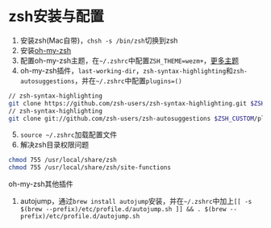 # zsh安装与配置

1. 安装zsh(Mac自带)，`chsh -s /bin/zsh`切换到zsh
2. 安装[oh-my-zsh](https://github.com/robbyrussell/oh-my-zsh/)
3. 配置oh-my-zsh主题，在`~/.zshrc`中配置`ZSH_THEME=wezm+`，[更多主题](https://github.com/robbyrussell/oh-my-zsh/wiki/themes)
4. oh-my-zsh插件，`last-working-dir`，`zsh-syntax-highlighting`和`zsh-autosuggestions`，并在`~/.zshrc`中配置`plugins=()`

```bash
// zsh-syntax-highlighting
git clone https://github.com/zsh-users/zsh-syntax-highlighting.git $ZSH_CUSTOM/plugins/zsh-syntax-highlighting
// zsh-syntax-highlighting
git clone git://github.com/zsh-users/zsh-autosuggestions $ZSH_CUSTOM/plugins/zsh-autosuggestions
```

5. `source ~/.zshrc`加载配置文件
6. 解决zsh目录权限问题

```bash
chmod 755 /usr/local/share/zsh
chmod 755 /usr/local/share/zsh/site-functions
```

oh-my-zsh其他插件

1. autojump，通过`brew install autojump`安装，并在`~/.zshrc`中加上`[[ -s $(brew --prefix)/etc/profile.d/autojump.sh ]] && . $(brew --prefix)/etc/profile.d/autojump.sh`

